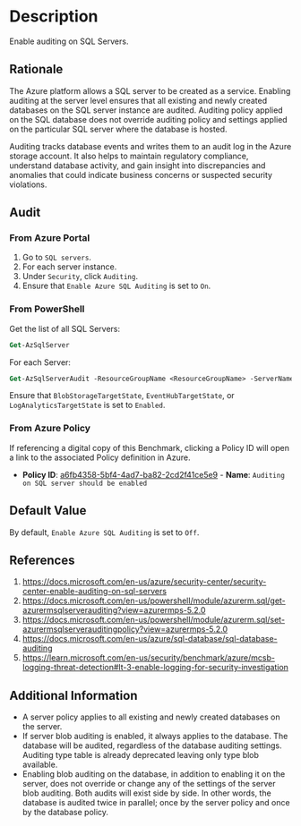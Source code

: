 # Description

Enable auditing on SQL Servers.

## Rationale

The Azure platform allows a SQL server to be created as a service. Enabling auditing at the server level ensures that all existing and newly created databases on the SQL server instance are audited. Auditing policy applied on the SQL database does not override auditing policy and settings applied on the particular SQL server where the database is hosted.

Auditing tracks database events and writes them to an audit log in the Azure storage account. It also helps to maintain regulatory compliance, understand database activity, and gain insight into discrepancies and anomalies that could indicate business concerns or suspected security violations.

## Audit

### From Azure Portal

1. Go to `SQL servers`.
2. For each server instance.
3. Under `Security`, click `Auditing`.
4. Ensure that `Enable Azure SQL Auditing` is set to `On`.

### From PowerShell

Get the list of all SQL Servers:

```ps
Get-AzSqlServer
```

For each Server:

```ps
Get-AzSqlServerAudit -ResourceGroupName <ResourceGroupName> -ServerName <SQLServerName>
```

Ensure that `BlobStorageTargetState`, `EventHubTargetState`, or `LogAnalyticsTargetState` is set to `Enabled`.

### From Azure Policy

If referencing a digital copy of this Benchmark, clicking a Policy ID will open a link to the associated Policy definition in Azure.

- **Policy ID**: [a6fb4358-5bf4-4ad7-ba82-2cd2f41ce5e9](https://portal.azure.com/#view/Microsoft_Azure_Policy/PolicyDetailBlade/definitionId/%2Fproviders%2FMicrosoft.Authorization%2FpolicyDefinitions%2Fa6fb4358-5bf4-4ad7-ba82-2cd2f41ce5e9) - **Name**: `Auditing on SQL server should be enabled`

## Default Value

By default, `Enable Azure SQL Auditing` is set to `Off`.

## References

1. <https://docs.microsoft.com/en-us/azure/security-center/security-center-enable-auditing-on-sql-servers>
2. <https://docs.microsoft.com/en-us/powershell/module/azurerm.sql/get-azurermsqlserverauditing?view=azurermps-5.2.0>
3. <https://docs.microsoft.com/en-us/powershell/module/azurerm.sql/set-azurermsqlserverauditingpolicy?view=azurermps-5.2.0>
4. <https://docs.microsoft.com/en-us/azure/sql-database/sql-database-auditing>
5. <https://learn.microsoft.com/en-us/security/benchmark/azure/mcsb-logging-threat-detection#lt-3-enable-logging-for-security-investigation>

## Additional Information

- A server policy applies to all existing and newly created databases on the server.
- If server blob auditing is enabled, it always applies to the database. The database will be audited, regardless of the database auditing settings. Auditing type table is already deprecated leaving only type blob available.
- Enabling blob auditing on the database, in addition to enabling it on the server, does not override or change any of the settings of the server blob auditing. Both audits will exist side by side. In other words, the database is audited twice in parallel; once by the server policy and once by the database policy.
